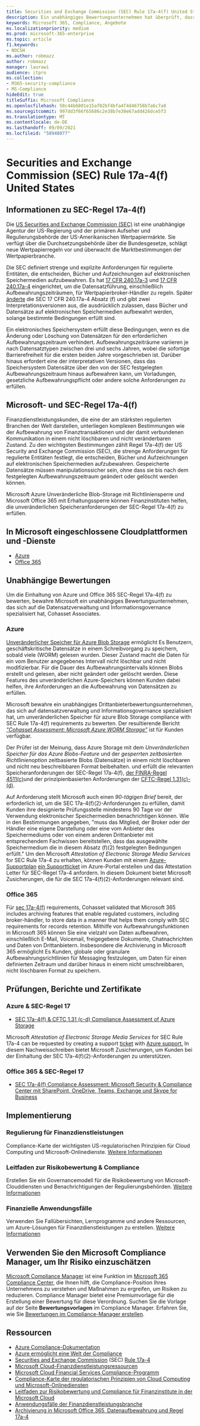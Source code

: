 ```yaml
---
title: Securities and Exchange Commission (SEC) Rule 17a-4(f) United States
description: Ein unabhängiges Bewertungsunternehmen hat überprüft, dass Azure und Office 365 Finanzunternehmen dabei helfen können, DIE SEC-Regel 17a-4(f) für die Aufbewahrung von Datensätzen und unveränderliche Speicheranforderungen zu erfüllen.
keywords: Microsoft 365, Compliance, Angebote
ms.localizationpriority: medium
ms.prod: microsoft-365-enterprise
ms.topic: article
f1.keywords:
- NOCSH
ms.author: robmazz
author: robmazz
manager: laurawi
audience: itpro
ms.collection:
- M365-security-compliance
- MS-Compliance
hideEdit: true
titleSuffix: Microsoft Compliance
ms.openlocfilehash: 50c44b6801e15af02bf4bfa4f4d46758b7a6c7a8
ms.sourcegitcommit: 997dd3f66f65686c2e38b7e30e67add426dce5f3
ms.translationtype: MT
ms.contentlocale: de-DE
ms.lasthandoff: 09/09/2021
ms.locfileid: "58948077"
---
```

# <a name="securities-and-exchange-commission-sec-rule-17a-4f-united-states"></a>Securities and Exchange Commission (SEC) Rule 17a-4(f) United States

## <a name="about-sec-rule-17a-4f"></a>Informationen zu SEC-Regel 17a-4(f)

Die [US Securities and Exchange Commission (SEC)](https://www.sec.gov/) ist eine unabhängige Agentur der US-Regierung und der primären Aufseher und Regulierungsbehörde der US-Amerikanischen Wertpapiermärkte. Sie verfügt über die Durchsetzungsbehörde über die Bundesgesetze, schlägt neue Wertpapierregeln vor und überwacht die Marktbestimmungen der Wertpapierbranche.

Die SEC definiert strenge und explizite Anforderungen für regulierte Entitäten, die entscheiden, Bücher und Aufzeichnungen auf elektronischen Speichermedien aufzubewahren. Es hat [17 CFR 240.17a-3](https://www.govinfo.gov/app/details/CFR-2012-title17-vol3/CFR-2012-title17-vol3-sec240-17a-3) und [17 CFR 240.17a-4](https://www.ecfr.gov/cgi-bin/text-idx?mc=true&node=pt17.4.240&rgn=div5#se17.4.240_117a_64) eingerichtet, um die Datensatzführung, einschließlich Aufbewahrungszeiträumen, für Wertpapierbroker-Händler zu regeln. Später [änderte](https://www.sec.gov/rules/interp/34-47806.htm) die SEC 17 CFR 240.17a-4 Absatz (f) und gibt zwei Interpretationsversionen aus, die ausdrücklich zulassen, dass Bücher und Datensätze auf elektronischen Speichermedien aufbewahrt werden, solange bestimmte Bedingungen erfüllt sind.

Ein elektronisches Speichersystem erfüllt diese Bedingungen, wenn es die Änderung oder Löschung von Datensätzen für den erforderlichen Aufbewahrungszeitraum verhindert. Aufbewahrungszeiträume variieren je nach Datensatztypen zwischen drei und sechs Jahren, wobei die sofortige Barrierefreiheit für die ersten beiden Jahre vorgeschrieben ist. Darüber hinaus erfordert eine der interpretativen Versionen, dass das Speichersystem Datensätze über den von der SEC festgelegten Aufbewahrungszeitraum hinaus aufbewahren kann, um Vorladungen, gesetzliche Aufbewahrungspflicht oder andere solche Anforderungen zu erfüllen.

## <a name="microsoft-and-sec-rule-17a-4f"></a>Microsoft- und SEC-Regel 17a-4(f)

Finanzdienstleistungskunden, die eine der am stärksten regulierten Branchen der Welt darstellen, unterliegen komplexen Bestimmungen wie der Aufbewahrung von Finanztransaktionen und der damit verbundenen Kommunikation in einem nicht löschbaren und nicht veränderbaren Zustand. Zu den wichtigsten Bestimmungen zählt Regel 17a-4(f) der US Security and Exchange Commission (SEC), die strenge Anforderungen für regulierte Entitäten festlegt, die entscheiden, Bücher und Aufzeichnungen auf elektronischen Speichermedien aufzubewahren. Gespeicherte Datensätze müssen manipulationssicher sein, ohne dass sie bis nach dem festgelegten Aufbewahrungszeitraum geändert oder gelöscht werden können.

Microsoft Azure Unveränderliche Blob-Storage mit Richtliniensperre und Microsoft Office 365 mit Erhaltungssperre können Finanzinstituten helfen, die unveränderlichen Speicheranforderungen der SEC-Regel 17a-4(f) zu erfüllen.

## <a name="microsoft-in-scope-cloud-platforms--services"></a>In Microsoft eingeschlossene Cloudplattformen und -Dienste

- [Azure](https://gallery.technet.microsoft.com/Overview-of-Azure-c1be3942)
- [Office 365](https://aka.ms/Office365ComplianceOfferings)

## <a name="independent-assessments"></a>Unabhängige Bewertungen

Um die Einhaltung von Azure und Office 365 SEC-Regel 17a-4(f) zu bewerten, bewahre Microsoft ein unabhängiges Bewertungsunternehmen, das sich auf die Datensatzverwaltung und Informationsgovernance spezialisiert hat, Cohasset Associates.

### <a name="azure"></a>Azure

[Unveränderlicher Speicher für Azure Blob Storage](/azure/storage/blobs/storage-blob-immutable-storage) ermöglicht Es Benutzern, geschäftskritische Datensätze in einem Schreibvorgang zu speichern, sobald viele (WORM) gelesen wurden. Dieser Zustand macht die Daten für ein vom Benutzer angegebenes Intervall nicht löschbar und nicht modifizierbar. Für die Dauer des Aufbewahrungsintervalls können Blobs erstellt und gelesen, aber nicht geändert oder gelöscht werden. Diese Features des unveränderlichen Azure-Speichers können Kunden dabei helfen, ihre Anforderungen an die Aufbewahrung von Datensätzen zu erfüllen.

Microsoft bewahre ein unabhängiges Drittanbieterbewertungsunternehmen, das sich auf datensatzverwaltung und Informationsgovernance spezialisiert hat, um unveränderlichen Speicher für azure Blob Storage compliance with SEC Rule 17a-4(f) requirements zu bewerten. Der resultierende Bericht *["Cohasset Assessment: Microsoft Azure WORM Storage"](https://azure.microsoft.com/resources/azure-immutable-storage-assessment-for-sec-17a-4f-by-cohasset/)* ist für Kunden verfügbar.

Der Prüfer ist der Meinung, dass Azure Storage mit dem *Unveränderlichen Speicher für das Azure Blobs-Feature* und der *gesperrten zeitbasierten Richtlinienoption* zeitbasierte Blobs (Datensätze) in einem nicht löschbaren und nicht neu beschreibbaren Format beibehalten. und erfüllt die relevanten Speicheranforderungen der SEC-Regel 17a-4(f), [der FINRA-Regel 4511(c)](offering-FINRA-4511.md)und der prinzipienbasierten Anforderungen der [CFTC-Regel 1.31(c)-(d)](offering-cftc-1-31-us.md).

Auf Anforderung stellt Microsoft auch einen *90-tägigen Brief* bereit, der erforderlich ist, um die SEC 17a-4(f)(2)-Anforderungen zu erfüllen, damit Kunden ihre designierte Prüfungsstelle mindestens 90 Tage vor der Verwendung elektronischer Speichermedien benachrichtigen können. Wie in den Bestimmungen angegeben, "muss das Mitglied, der Broker oder der Händler eine eigene Darstellung oder eine vom Anbieter des Speichermediums oder von einem anderen Drittanbieter mit entsprechendem Fachwissen bereitstellen, dass das ausgewählte Speichermedium die in diesem Absatz (f)(2) festgelegten Bedingungen erfüllt." Um den Microsoft *Attestation of Electronic Storage Media Services* for SEC Rule 17a-4 zu erhalten, können Kunden mit einem [Azure-Supportplan](https://azure.microsoft.com/support/plans/) [ein Supportticket](https://azure.microsoft.com/support/create-ticket/) im Azure-Portal erstellen und das Attestation Letter für SEC-Regel 17a-4 anfordern. In diesem Dokument bietet Microsoft Zusicherungen, die für die SEC 17a-4(f)(2)-Anforderungen relevant sind.

### <a name="office-365"></a>Office 365

Für [sec 17a-4(f)](/microsoft-365/compliance/retention-regulatory-requirements#sec-17a-4f-finra-4511c-and-cftc-131c-d) requirements, Cohasset validated that Microsoft 365 includes archiving features that enable regulated customers, including broker-händler, to store data in a manner that helps them comply with SEC requirements for records retention. Mithilfe von Aufbewahrungsfunktionen in Microsoft 365 können Sie eine vielzahl von Daten aufbewahren, einschließlich E-Mail, Voicemail, freigegebene Dokumente, Chatnachrichten und Daten von Drittanbietern. Insbesondere die Archivierung in Microsoft 365 ermöglicht Es Kunden, globale oder granulare Aufbewahrungsrichtlinien für Messaging festzulegen, um Daten für einen definierten Zeitraum und darüber hinaus in einem nicht umschreibbaren, nicht löschbaren Format zu speichern.

## <a name="audits-reports-and-certificates"></a>Prüfungen, Berichte und Zertifikate

### <a name="azure--sec-rule-17"></a>Azure & SEC-Regel 17

- [SEC 17a-4(f) & CFTC 1.31 (c-d) Compliance Assessment of Azure Storage](https://azure.microsoft.com/resources/azure-immutable-storage-assessment-for-sec-17a-4f-by-cohasset/)

Microsoft *Attestation of Electronic Storage Media Services* for SEC Rule 17a-4 can be requested by creating a support [ticket](https://azure.microsoft.com/support/create-ticket/) with [Azure support.](https://azure.microsoft.com/support/plans/) In diesem Nachweisschreiben bietet Microsoft Zusicherungen, um Kunden bei der Einhaltung der SEC 17a-4(f)(2)-Anforderungen zu unterstützen.

### <a name="office-365--sec-rule-17"></a>Office 365 & SEC-Regel 17

- [SEC 17a-4(f) Compliance Assessment: Microsoft Security & Compliance Center mit SharePoint, OneDrive, Teams, Exchange und Skype for Business](https://servicetrust.microsoft.com/ViewPage/TrustDocumentsV3?command=Download&downloadType=Document&downloadId=2dc92867-5f83-49d8-ad04-9e7295c9e40e&tab=7f51cb60-3d6c-11e9-b2af-7bb9f5d2d913&docTab=7f51cb60-3d6c-11e9-b2af-7bb9f5d2d913_FAQ_and_White_Papers)

## <a name="how-to-implement"></a>Implementierung

### <a name="financial-services-regulation"></a>Regulierung für Finanzdienstleistungen

Compliance-Karte der wichtigsten US-regulatorischen Prinzipien für Cloud Computing und Microsoft-Onlinedienste. [Weitere Informationen](https://servicetrust.microsoft.com/ViewPage/TrustDocuments?command=Download&downloadType=Document&downloadId=5b483567-00b0-4d86-96ae-ee887dadb61c&docTab=6d000410-c9e9-11e7-9a91-892aae8839ad_Compliance_Guides)

### <a name="risk-assessment--compliance-guide"></a>Leitfaden zur Risikobewertung & Compliance

Erstellen Sie ein Governancemodell für die Risikobewertung von Microsoft-Clouddiensten und Benachrichtigungen der Regulierungsbehörden. [Weitere Informationen](https://servicetrust.microsoft.com/ViewPage/TrustDocuments?command=Download&downloadType=Document&downloadId=edee9b14-3661-4a16-ba83-c35caf672bd7&docTab=6d000410-c9e9-11e7-9a91-892aae8839ad_FAQ_and_White_Papers)

### <a name="financial-use-cases"></a>Finanzielle Anwendungsfälle

Verwenden Sie Fallübersichten, Lernprogramme und andere Ressourcen, um Azure-Lösungen für Finanzdienstleistungen zu erstellen. [Weitere Informationen](/azure/industry/financial/)

## <a name="use-microsoft-compliance-manager-to-assess-your-risk"></a>Verwenden Sie den Microsoft Compliance Manager, um Ihr Risiko einzuschätzen

[Microsoft Compliance Manager](/microsoft-365/compliance/compliance-manager) ist eine Funktion im [Microsoft 365 Compliance Center](/microsoft-365/compliance/microsoft-365-compliance-center), die Ihnen hilft, die Compliance-Position Ihres Unternehmens zu verstehen und Maßnahmen zu ergreifen, um Risiken zu reduzieren. Compliance Manager bietet eine Premiumvorlage für die Erstellung einer Bewertung für diese Verordnung. Suchen Sie die Vorlage auf der Seite **Bewertungsvorlagen** im Compliance Manager. Erfahren Sie, wie Sie [Bewertungen im Compliance-Manager erstellen](/microsoft-365/compliance/compliance-manager-assessments).

## <a name="resources"></a>Ressourcen

- [Azure Compliance-Dokumentation](/azure/compliance/)
- [Azure ermöglicht eine Welt der Compliance](https://azure.microsoft.com/resources/azure-enables-a-world-of-compliance/)
- [Securities and Exchange Commission](https://www.sec.gov/) (SEC) [Rule 17a-4](https://www.sec.gov/rules/final/34-38245.txt)
- [Microsoft Cloud-Finanzdienstleistungsressourcen](https://servicetrust.microsoft.com/viewpage/financialservicesoverview)
- [Microsoft Cloud Financial Services Compliance-Programm](https://aka.ms/FSCP-Print)
- [Compliance-Karte der regulatorischen Prinzipien von Cloud Computing und Microsoft-Onlinediensten](https://servicetrust.microsoft.com/ViewPage/TrustDocuments?command=Download&downloadType=Document&downloadId=5b483567-00b0-4d86-96ae-ee887dadb61c&docTab=6d000410-c9e9-11e7-9a91-892aae8839ad_Compliance_Guides)
- [Leitfaden zur Risikobewertung und Compliance für Finanzinstitute in der Microsoft Cloud](https://azure.microsoft.com/resources/risk-assessment-and-compliance-guide-for-financial-institutions-in-the-microsoft-cloud-/)
- [Anwendungsfälle der Finanzdienstleistungsbranche](/azure/industry/financial/)
- [Archivierung in Microsoft Office 365, Datenaufbewahrung und Regel 17a-4](https://www.microsoft.com/microsoft-365/blog/2015/11/10/office-365-exchange-online-archiving-now-meets-sec-rule-17a-4-requirements/)
